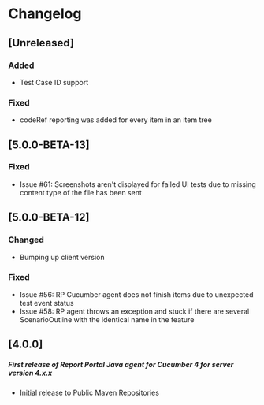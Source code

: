 # Changelog

## [Unreleased]
### Added
- Test Case ID support
### Fixed
- codeRef reporting was added for every item in an item tree

## [5.0.0-BETA-13]
### Fixed
- Issue #61: Screenshots aren't displayed for failed UI tests due to missing content type of the file has been sent

## [5.0.0-BETA-12]
### Changed
- Bumping up client version
### Fixed
- Issue #56: RP Cucumber agent does not finish items due to unexpected test event status
- Issue #58: RP agent throws an exception and stuck if there are several ScenarioOutline with the identical name in the feature

## [4.0.0]
##### First release of Report Portal Java agent for Cucumber 4 for server version 4.x.x
* Initial release to Public Maven Repositories
